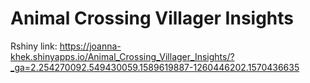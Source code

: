 # Animal Crossing Villager Insights
Rshiny link: https://joanna-khek.shinyapps.io/Animal_Crossing_Villager_Insights/?_ga=2.254270092.549430059.1589619887-1260446202.1570436635

